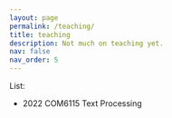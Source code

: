 ```yaml
---
layout: page
permalink: /teaching/
title: teaching
description: Not much on teaching yet.
nav: false
nav_order: 5
---
```


List:
- 2022 COM6115 Text Processing
